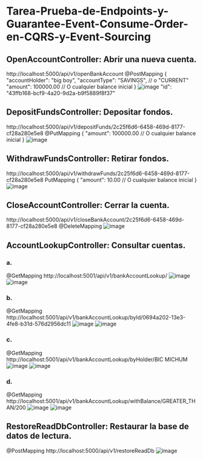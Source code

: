 # Tarea-Prueba-de-Endpoints-y-Guarantee-Event-Consume-Order-en-CQRS-y-Event-Sourcing

## OpenAccountController: Abrir una nueva cuenta.
http://localhost:5000/api/v1/openBankAccount
@PostMapping
{
  "accountHolder": "big boy",
  "accountType": "SAVINGS", // o "CURRENT"
  "amount": 100000.00 // O cualquier balance inicial
}
![image](https://github.com/user-attachments/assets/5a169382-909e-42ce-b965-296876bea551)
"id": "43ffb168-bcf9-4a20-9d2a-b9f5889f8f37"
## DepositFundsController: Depositar fondos.
http://localhost:5000/api/v1/depositFunds/2c25f6d6-6458-469d-8177-cf28a280e5e8
@PutMapping
{
  "amount": 100000.00 // O cualquier balance inicial
}
![image](https://github.com/user-attachments/assets/78d71bdc-1bbc-44b3-8e99-78d888e0917f)
## WithdrawFundsController: Retirar fondos.
http://localhost:5000/api/v1/withdrawFunds/2c25f6d6-6458-469d-8177-cf28a280e5e8
PutMapping
{
  "amount": 10.00 // O cualquier balance inicial
}
![image](https://github.com/user-attachments/assets/90815f6b-e1bc-4118-b646-93c6e593e6a3)
## CloseAccountController: Cerrar la cuenta.
http://localhost:5000/api/v1/closeBankAccount/2c25f6d6-6458-469d-8177-cf28a280e5e8
@DeleteMapping
![image](https://github.com/user-attachments/assets/8d85ba78-783a-4e7c-bbc4-15c78c95072e)
## AccountLookupController: Consultar cuentas.
### a.
@GetMapping
http://localhost:5001/api/v1/bankAccountLookup/
![image](https://github.com/user-attachments/assets/334e8e73-ac5e-4512-b762-3443b14c0261)
![image](https://github.com/user-attachments/assets/02986398-3d12-4d1f-af83-72088e302267)
### b.
@GetMapping
http://localhost:5001/api/v1/bankAccountLookup/byId/0694a202-13e3-4fe8-b31d-576d2956dc11
![image](https://github.com/user-attachments/assets/dc4b93f9-ee97-40fc-9108-e12479b15a06)
![image](https://github.com/user-attachments/assets/5262a7d7-8595-40a6-978d-4a5a3654c665)
### c.
@GetMapping
http://localhost:5001/api/v1/bankAccountLookup/byHolder/BIC MICHUM
![image](https://github.com/user-attachments/assets/257e8aff-0b93-4e70-a7b2-d190b719a021)
![image](https://github.com/user-attachments/assets/33818fc4-ec80-47e7-a392-a32dbb1649f4)
### d.
@GetMapping
http://localhost:5001/api/v1/bankAccountLookup/withBalance/GREATER_THAN/200
![image](https://github.com/user-attachments/assets/b710f5a7-2f17-483e-b4cd-a732de415005)
![image](https://github.com/user-attachments/assets/e00ff341-b1ea-41fc-8ef9-0799c916c127)

## RestoreReadDbController: Restaurar la base de datos de lectura.
@PostMapping
http://localhost:5000/api/v1/restoreReadDb
![image](https://github.com/user-attachments/assets/0ef7c51d-0d53-44b5-80f3-efc27c65f979)







